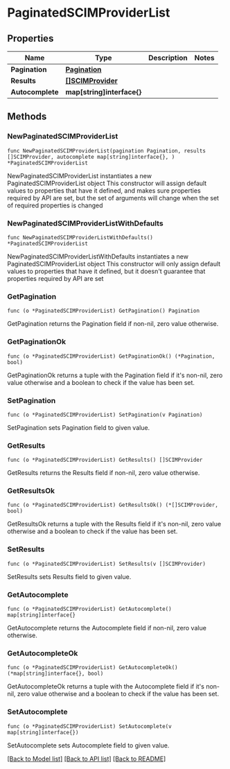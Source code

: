# PaginatedSCIMProviderList

## Properties

Name | Type | Description | Notes
------------ | ------------- | ------------- | -------------
**Pagination** | [**Pagination**](Pagination.md) |  | 
**Results** | [**[]SCIMProvider**](SCIMProvider.md) |  | 
**Autocomplete** | **map[string]interface{}** |  | 

## Methods

### NewPaginatedSCIMProviderList

`func NewPaginatedSCIMProviderList(pagination Pagination, results []SCIMProvider, autocomplete map[string]interface{}, ) *PaginatedSCIMProviderList`

NewPaginatedSCIMProviderList instantiates a new PaginatedSCIMProviderList object
This constructor will assign default values to properties that have it defined,
and makes sure properties required by API are set, but the set of arguments
will change when the set of required properties is changed

### NewPaginatedSCIMProviderListWithDefaults

`func NewPaginatedSCIMProviderListWithDefaults() *PaginatedSCIMProviderList`

NewPaginatedSCIMProviderListWithDefaults instantiates a new PaginatedSCIMProviderList object
This constructor will only assign default values to properties that have it defined,
but it doesn't guarantee that properties required by API are set

### GetPagination

`func (o *PaginatedSCIMProviderList) GetPagination() Pagination`

GetPagination returns the Pagination field if non-nil, zero value otherwise.

### GetPaginationOk

`func (o *PaginatedSCIMProviderList) GetPaginationOk() (*Pagination, bool)`

GetPaginationOk returns a tuple with the Pagination field if it's non-nil, zero value otherwise
and a boolean to check if the value has been set.

### SetPagination

`func (o *PaginatedSCIMProviderList) SetPagination(v Pagination)`

SetPagination sets Pagination field to given value.


### GetResults

`func (o *PaginatedSCIMProviderList) GetResults() []SCIMProvider`

GetResults returns the Results field if non-nil, zero value otherwise.

### GetResultsOk

`func (o *PaginatedSCIMProviderList) GetResultsOk() (*[]SCIMProvider, bool)`

GetResultsOk returns a tuple with the Results field if it's non-nil, zero value otherwise
and a boolean to check if the value has been set.

### SetResults

`func (o *PaginatedSCIMProviderList) SetResults(v []SCIMProvider)`

SetResults sets Results field to given value.


### GetAutocomplete

`func (o *PaginatedSCIMProviderList) GetAutocomplete() map[string]interface{}`

GetAutocomplete returns the Autocomplete field if non-nil, zero value otherwise.

### GetAutocompleteOk

`func (o *PaginatedSCIMProviderList) GetAutocompleteOk() (*map[string]interface{}, bool)`

GetAutocompleteOk returns a tuple with the Autocomplete field if it's non-nil, zero value otherwise
and a boolean to check if the value has been set.

### SetAutocomplete

`func (o *PaginatedSCIMProviderList) SetAutocomplete(v map[string]interface{})`

SetAutocomplete sets Autocomplete field to given value.



[[Back to Model list]](../README.md#documentation-for-models) [[Back to API list]](../README.md#documentation-for-api-endpoints) [[Back to README]](../README.md)


